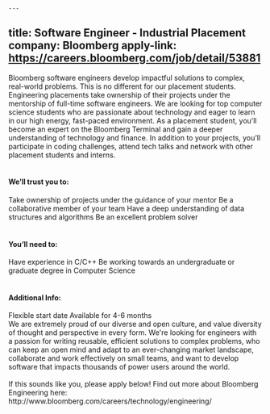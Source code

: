     ---
title: Software Engineer - Industrial Placement
company: Bloomberg
apply-link: https://careers.bloomberg.com/job/detail/53881
---

Bloomberg software engineers develop impactful solutions to complex, real-world problems. This is no different for our placement students. Engineering placements take ownership of their projects under the mentorship of full-time software engineers. We are looking for top computer science students who are passionate about technology and eager to learn in our high energy, fast-paced environment.
As a placement student, you’ll become an expert on the Bloomberg Terminal and gain a deeper understanding of technology and finance. In addition to your projects, you’ll participate in coding challenges, attend tech talks and network with other placement students and interns.
<br><br>
<h4>We’ll trust you to:</h4>
 Take ownership of projects under the guidance of your mentor
 Be a collaborative member of your team
 Have a deep understanding of data structures and algorithms
 Be an excellent problem solver
<br><br>
<h4>You’ll need to:</h4>
 Have experience in C/C++
 Be working towards an undergraduate or graduate degree in Computer Science
<br><br>
<h4>Additional Info:</h4>
 Flexible start date
 Available for 4-6 months
 <br>
We are extremely proud of our diverse and open culture, and value diversity of thought and perspective in every form. We're looking for engineers with a passion for writing reusable, efficient solutions to complex problems, who can keep an open mind and adapt to an ever-changing market landscape, collaborate and work effectively on small teams, and want to develop software that impacts thousands of power users around the world.
<br><br>
If this sounds like you, please apply below!
Find out more about Bloomberg Engineering here: http://www.bloomberg.com/careers/technology/engineering/